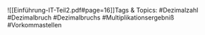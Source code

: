 
![[Einführung-IT-Teil2.pdf#page=16]]Tags & Topics:
   #Dezimalzahl
   #Dezimalbruch
   #Dezimalbruchs
   #Multiplikationsergebniß
   #Vorkommastellen